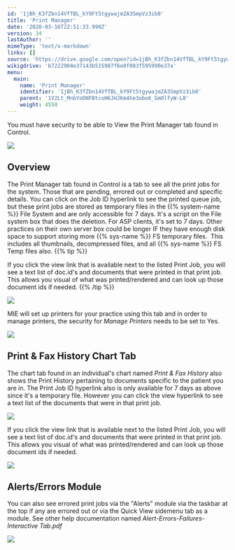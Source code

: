 ```yaml
---
id: '1jBh_K3fZbn14VfTBL_kY9Ft5tgywajmZA3SmpVz3ib0'
title: 'Print Manager'
date: '2020-03-16T22:51:33.990Z'
version: 34
lastAuthor: ''
mimeType: 'text/x-markdown'
links: []
source: 'https://drive.google.com/open?id=1jBh_K3fZbn14VfTBL_kY9Ft5tgywajmZA3SmpVz3ib0'
wikigdrive: 'b7222904e37143b515987f6e0f083f595990e37a'
menu:
  main:
    name: 'Print Manager'
    identifier: '1jBh_K3fZbn14VfTBL_kY9Ft5tgywajmZA3SmpVz3ib0'
    parent: '1V2Lt_MnbYoDNFBtcoH6JHJKm4he3obo6_GmOlfyW-L8'
    weight: 4550
---
```

You must have security to be able to View the Print Manager tab found in Control.

![](../print-manager.assets/10000201000000E60000001F57FA07CA6A496254.png)


## Overview

The Print Manager tab found in Control is a tab to see all the print jobs for the system. Those that are pending, errored out or completed and specific details.
You can click on the Job ID hyperlink to see the printed queue job, but these print jobs are stored as temporary files in the {{% system-name %}} File System and are only accessible for 7 days. It's a script on the File system box that does the deletion. For ASP clients, it's set to 7 days. Other practices on their own server box could be longer IF they have enough disk space to support storing more {{% sys-name %}} FS temporary files.  This includes all thumbnails, decompressed files, and all {{% sys-name %}} FS Temp files also.
{{% tip %}}

If you click the view link that is available next to the listed Print Job, you will see a text list of doc.id's and documents that were printed in that print job. This allows you visual of what was printed/rendered and can look up those document ids if needed.
{{% /tip %}}

![](../print-manager.assets/1000020100000546000001EFD0FE2E5421788EC9.png)

MIE will set up printers for your practice using this tab and in order to manage printers, the security for *Manage Printers* needs to be set to Yes.

![](../print-manager.assets/10000201000000E40000001E4E114A1176E06BEF.png)


## Print & Fax History Chart Tab

The chart tab found in an individual's chart named *Print & Fax History* also shows the Print History pertaining to documents specific to the patient you are in. The Print Job ID hyperlink also is only available for 7 days as above since it's a temporary file. However you can click the view hyperlink to see a text list of the documents that were in that print job.

![](../print-manager.assets/10000201000004EF0000012C252F697612BED2AF.png)

If you click the view link that is available next to the listed Print Job, you will see a text list of doc.id's and documents that were printed in that print job. This allows you visual of what was printed/rendered and can look up those document ids if needed.

![](../print-manager.assets/10000201000002EA000002613200EA11E2A4780D.png)


## Alerts/Errors Module

You can also see errored print jobs via the "Alerts" module via the taskbar at the top if any are errored out or via the Quick View sidemenu tab as a module. See other help documentation named *Alert-Errors-Failures-Interactive Tab.pdf*

![](../print-manager.assets/100002010000054E0000025F80D9BD712FD82084.png)

